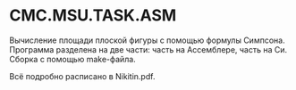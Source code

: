 # CMC.MSU.TASK.ASM

Вычисление площади плоской фигуры с помощью формулы Симпсона. Программа разделена на две части: часть на Ассемблере, часть на Си.
Сборка с помощью make-файла.

Всё подробно расписано в Nikitin.pdf.

